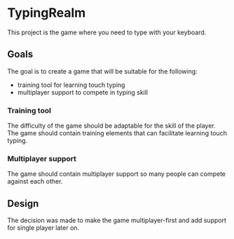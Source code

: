 # TypingRealm

This project is the game where you need to type with your keyboard.

## Goals

The goal is to create a game that will be suitable for the following:

- training tool for learning touch typing
- multiplayer support to compete in typing skill

### Training tool

The difficulty of the game should be adaptable for the skill of the player. The
game should contain training elements that can facilitate learning touch typing.

### Multiplayer support

The game should contain multiplayer support so many people can compete against
each other.

## Design

The decision was made to make the game multiplayer-first and add support for
single player later on.
